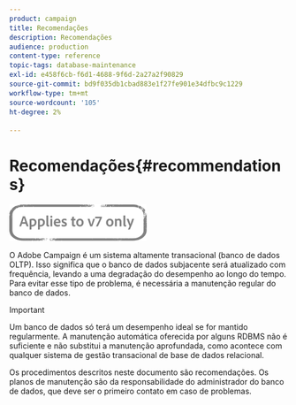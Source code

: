 ```yaml
---
product: campaign
title: Recomendações
description: Recomendações
audience: production
content-type: reference
topic-tags: database-maintenance
exl-id: e458f6cb-f6d1-4688-9f6d-2a27a2f90829
source-git-commit: bd9f035db1cbad883e1f27fe901e34dfbc9c1229
workflow-type: tm+mt
source-wordcount: '105'
ht-degree: 2%

---
```


# Recomendações{#recommendations}

![](../../assets/v7-only.svg)

O Adobe Campaign é um sistema altamente transacional (banco de dados OLTP). Isso significa que o banco de dados subjacente será atualizado com frequência, levando a uma degradação do desempenho ao longo do tempo. Para evitar esse tipo de problema, é necessária a manutenção regular do banco de dados.

>[!IMPORTANT]
>
>Um banco de dados só terá um desempenho ideal se for mantido regularmente. A manutenção automática oferecida por alguns RDBMS não é suficiente e não substitui a manutenção aprofundada, como acontece com qualquer sistema de gestão transacional de base de dados relacional.
>  
>Os procedimentos descritos neste documento são recomendações. Os planos de manutenção são da responsabilidade do administrador do banco de dados, que deve ser o primeiro contato em caso de problemas.
